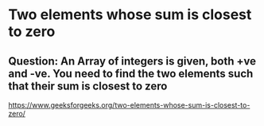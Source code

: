 # Two elements whose sum is closest to zero

## Question: An Array of integers is given, both +ve and -ve. You need to find the two elements such that their sum is closest to zero

https://www.geeksforgeeks.org/two-elements-whose-sum-is-closest-to-zero/
